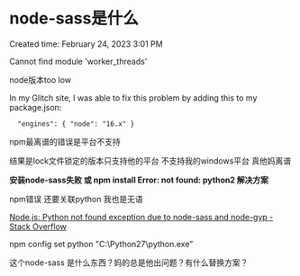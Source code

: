 # node-sass是什么

Created time: February 24, 2023 3:01 PM

Cannot find module 'worker_threads’

node版本too low

In my Glitch site, I was able to fix this problem by adding this to my package.json:

```
  "engines": { "node": "16.x" }
```

npm最离谱的错误是平台不支持

结果是lock文件锁定的版本只支持他的平台 不支持我的windows平台 真他妈离谱

****安装node-sass失败 或 npm install Error: not found: python2 解决方案****

npm错误 还要关联python 我也是无语

[Node.js: Python not found exception due to node-sass and node-gyp - Stack Overflow](https://stackoverflow.com/questions/45801457/node-js-python-not-found-exception-due-to-node-sass-and-node-gyp)

npm config set python "C:\Python27\python.exe”

这个node-sass 是什么东西？妈的总是他出问题？有什么替换方案？